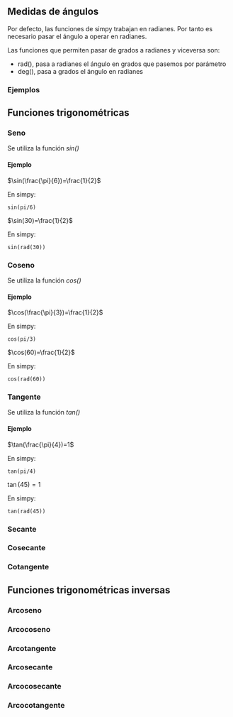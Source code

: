 ## Medidas de ángulos

Por defecto, las funciones de simpy trabajan en radianes. Por tanto es necesario pasar el ángulo a operar en radianes. 

Las funciones que permiten pasar de grados a radianes y viceversa son:

* rad(), pasa a radianes el ángulo en grados que pasemos por parámetro
* deg(), pasa a grados el ángulo en radianes

### Ejemplos

## Funciones trigonométricas

### Seno

Se utiliza la función *sin()*

#### Ejemplo

$\sin(\frac{\pi}{6})=\frac{1}{2}$

En simpy:

```
sin(pi/6)
```

$\sin(30)=\frac{1}{2}$

En simpy:

```
sin(rad(30))
```

### Coseno

Se utiliza la función *cos()*

#### Ejemplo

$\cos(\frac{\pi}{3})=\frac{1}{2}$

En simpy:

```
cos(pi/3)
```

$\cos(60)=\frac{1}{2}$

En simpy:

```
cos(rad(60))
```

### Tangente

Se utiliza la función *tan()*

#### Ejemplo

$\tan(\frac{\pi}{4})=1$

En simpy:

```
tan(pi/4)
```

$\tan(45)=1$

En simpy:

```
tan(rad(45))
```

### Secante

### Cosecante

### Cotangente

## Funciones trigonométricas inversas

### Arcoseno

### Arcocoseno

### Arcotangente

### Arcosecante

### Arcocosecante

### Arcocotangente